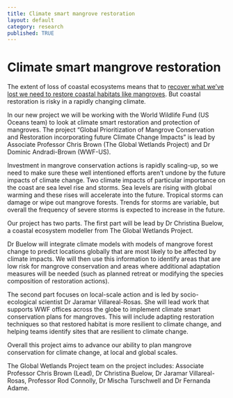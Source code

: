 ```yaml
---
title: Climate smart mangrove restoration
layout: default
category: research
published: TRUE
---
```


# Climate smart mangrove restoration

The extent of loss of coastal ecosystems means that to [recover what we’ve lost we need to restore coastal habitats like mangroves](https://www.sciencedirect.com/science/article/pii/S0960982222002354?casa_token=ywnsqPX-4_kAAAAA:mCjxJEwykGC4V73Q4HGq9prx7rVaQ6PTPAD4ynuKICWG2cmhd25gPsOOsys6gHl3kumJUKpm7obO). But coastal restoration is risky in a rapidly changing climate.  

In our new project we will be working with the World Wildlife Fund (US Oceans team) to look at climate smart restoration and protection of mangroves. The project “Global Prioritization of Mangrove Conservation and Restoration incorporating future Climate Change Impacts” is lead by Associate Professor Chris Brown (The Global Wetlands Project) and Dr Dominic Andradi-Brown (WWF-US).  

Investment in mangrove conservation actions is rapidly scaling-up, so we need to make sure these well intentioned efforts aren’t undone by the future impacts of climate change. Two climate impacts of particular importance on the coast are sea level rise and storms. Sea levels are rising with global warming and these rises will accelerate into the future. Tropical storms can damage or wipe out mangrove forests. Trends for storms are variable, but overall the frequency of severe storms is expected to increase in the future.  

Our project has two parts. The first part will be lead by Dr Christina Buelow, a coastal ecosystem modeller from The Global Wetlands Project.  

Dr Buelow will integrate climate models with models of mangrove forest change to predict locations globally that are most likely to be affected by climate impacts. We will then use this information to identify areas that are low risk for mangrove conservation and areas where additional adaptation measures will be needed (such as planned retreat or modifying the species composition of restoration actions).

The second part focuses on local-scale action and is led by socio-ecological scientist Dr Jaramar Villareal-Rosas. She will lead work that supports WWF offices across the globe to implement climate smart conservation plans for mangroves. This will include adapting restoration techniques so that restored habitat is more resilient to climate change, and helping teams identify sites that are resilient to climate change.  

 Overall this project aims to advance our ability to plan mangrove conservation for climate change, at local and global scales.  

 The Global Wetlands Project team on the project includes: Associate Professor Chris Brown (Lead), Dr Christina Buelow, Dr Jaramar Villareal-Rosas, Professor Rod Connolly, Dr Mischa Turschwell and Dr Fernanda Adame.
